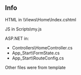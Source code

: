 Info
-------

HTML in \Views\Home\Index.cshtml

JS in Scripts\my.js

ASP.NET in: 

 * Controllers\HomeController.cs
 * App_Start\FormState.cs
 * App_Start\RouteConfig.cs
 
Other files were from template
